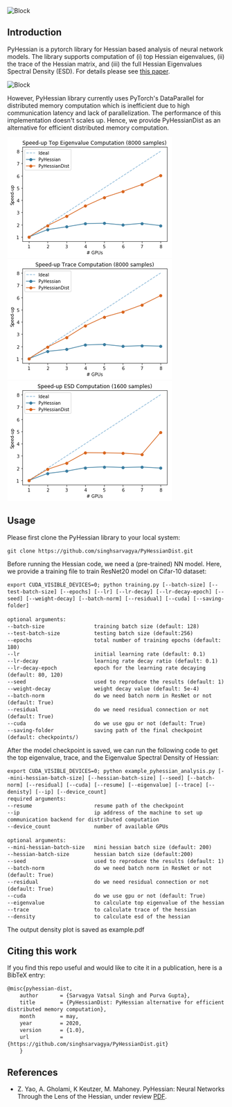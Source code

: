 ![Block](misc/pyhessian-01.png)


## Introduction
PyHessian is a pytorch library for Hessian based analysis of neural network models. The library supports computation of (i) top Hessian eigenvalues, (ii) the trace of the Hessian matrix, and (iii) the full Hessian Eigenvalues Spectral Density (ESD). For details please see [this paper](https://arxiv.org/pdf/1912.07145.pdf).

![Block](misc/resnet38.png)

However, PyHessian library currently uses PyTorch's DataParallel for distributed memory computation which is 
inefficient due to high communication latency and lack of parallelization. The performance of this
implementation doesn't scales up. Hence, we provide PyHessianDist as an alternative for efficient distributed
memory computation. 

![Block](misc/eigen.png) ![Block](misc/trace.png) ![Block](misc/esd.png)  

## Usage
Please first clone the PyHessian library to your local system:
```
git clone https://github.com/singhsarvagya/PyHessianDist.git
```

Before running the Hessian code, we need a (pre-trained) NN model. Here, we provide a training file to train ResNet20 model on Cifar-10 dataset:
```
export CUDA_VISIBLE_DEVICES=0; python training.py [--batch-size] [--test-batch-size] [--epochs] [--lr] [--lr-decay] [--lr-decay-epoch] [--seed] [--weight-decay] [--batch-norm] [--residual] [--cuda] [--saving-folder]

optional arguments:
--batch-size                training batch size (default: 128)
--test-batch-size           testing batch size (default:256)
--epochs                    total number of training epochs (default: 180)
--lr                        initial learning rate (default: 0.1)
--lr-decay                  learning rate decay ratio (default: 0.1)
--lr-decay-epoch            epoch for the learning rate decaying (default: 80, 120)
--seed                      used to reproduce the results (default: 1)
--weight-decay              weight decay value (default: 5e-4)
--batch-norm                do we need batch norm in ResNet or not (default: True)
--residual                  do we need residual connection or not (default: True)
--cuda                      do we use gpu or not (default: True)
--saving-folder             saving path of the final checkpoint (default: checkpoints/)
```

After the model checkpoint is saved, we can run the following code to get the top eigenvalue, trace, and the Eigenvalue Spectral Density of Hessian:
```
export CUDA_VISIBLE_DEVICES=0; python example_pyhessian_analysis.py [--mini-hessian-batch-size] [--hessian-batch-size] [--seed] [--batch-norm] [--residual] [--cuda] [--resume] [--eigenvalue] [--trace] [--denisty] [--ip] [--device_count]
required arguments: 
--resume                    resume path of the checkpoint
--ip                        ip address of the machine to set up communication backend for distributed computation
--device_count              number of available GPUs 

optional arguments:
--mini-hessian-batch-size   mini hessian batch size (default: 200)
--hessian-batch-size        hessian batch size (default:200)
--seed                      used to reproduce the results (default: 1)
--batch-norm                do we need batch norm in ResNet or not (default: True)
--residual                  do we need residual connection or not (default: True)
--cuda                      do we use gpu or not (default: True)
--eigenvalue                to calculate top eigenvalue of the hessian 
--trace                     to calculate trace of the hessian 
--density                   to calculate esd of the hessian 
```

The output density plot is saved as example.pdf 

## Citing this work

If you find this repo useful and would like to cite it in a publication, here is a BibTeX entry:

```
@misc{pyhessian-dist,
    author       = {Sarvagya Vatsal Singh and Purva Gupta},
    title        = {PyHessianDist: PyHessian alternative for efficient distributed memory computation},
    month        = may,
    year         = 2020,
    version      = {1.0},
    url          = {https://github.com/singhsarvagya/PyHessianDist.git}
    }
```

## References 
* Z. Yao, A. Gholami, K Keutzer, M. Mahoney. PyHessian:  Neural Networks Through the Lens of the Hessian, under review [PDF](https://arxiv.org/pdf/1912.07145.pdf).


